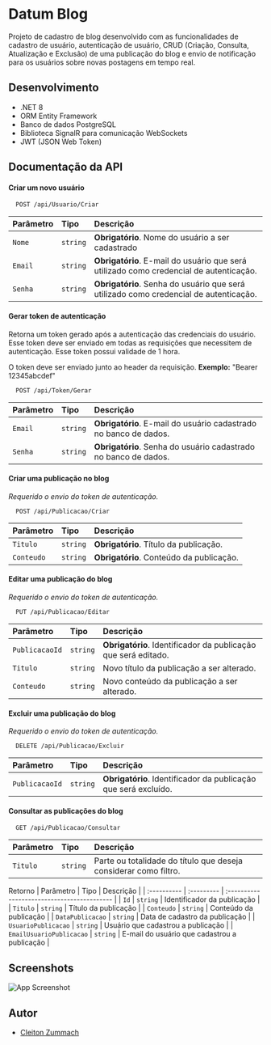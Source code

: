 
# Datum Blog

Projeto de cadastro de blog desenvolvido com as funcionalidades de cadastro de usuário, autenticação de usuário, CRUD (Criação, Consulta, Atualização e Exclusão) de uma publicação do blog e envio de notificação para os usuários sobre novas postagens em tempo real.


## Desenvolvimento

- .NET 8
- ORM Entity Framework
- Banco de dados PostgreSQL
- Biblioteca SignalR para comunicação WebSockets
- JWT (JSON Web Token)

## Documentação da API

#### Criar um novo usuário

```http
  POST /api/Usuario/Criar
```

| Parâmetro   | Tipo       | Descrição                           |
| :---------- | :--------- | :---------------------------------- |
| `Nome` | `string` | **Obrigatório**. Nome do usuário a ser cadastrado |
| `Email` | `string` | **Obrigatório**. E-mail do usuário que será utilizado como credencial de autenticação. |
| `Senha` | `string` | **Obrigatório**. Senha do usuário que será utilizado como credencial de autenticação. |

#### Gerar token de autenticação
Retorna um token gerado após a autenticação das credenciais do usuário. Esse token deve ser enviado em todas as requisições que necessitem de autenticação. Esse token possui validade de 1 hora.

O token deve ser enviado junto ao header da requisição.
**Exemplo:** "Bearer 12345abcdef"

```http
  POST /api/Token/Gerar
```

| Parâmetro   | Tipo       | Descrição                                   |
| :---------- | :--------- | :------------------------------------------ |
| `Email`      | `string` | **Obrigatório**. E-mail do usuário cadastrado no banco de dados. |
| `Senha`      | `string` | **Obrigatório**. Senha do usuário cadastrado no banco de dados. |

#### Criar uma publicação no blog
*Requerido o envio do token de autenticação.*

```http
  POST /api/Publicacao/Criar
```

| Parâmetro   | Tipo       | Descrição                                   |
| :---------- | :--------- | :------------------------------------------ |
| `Titulo`      | `string` | **Obrigatório**. Título da publicação. |
| `Conteudo`      | `string` | **Obrigatório**. Conteúdo da publicação. |

#### Editar uma publicação do blog
*Requerido o envio do token de autenticação.*

```http
  PUT /api/Publicacao/Editar
```

| Parâmetro   | Tipo       | Descrição                                   |
| :---------- | :--------- | :------------------------------------------ |
| `PublicacaoId`      | `string` | **Obrigatório**. Identificador da publicação que será editado. |
| `Titulo`      | `string` | Novo título da publicação a ser alterado. |
| `Conteudo`      | `string` | Novo conteúdo da publicação a ser alterado. |

#### Excluir uma publicação do blog
*Requerido o envio do token de autenticação.*

```http
  DELETE /api/Publicacao/Excluir
```

| Parâmetro   | Tipo       | Descrição                                   |
| :---------- | :--------- | :------------------------------------------ |
| `PublicacaoId`      | `string` | **Obrigatório**. Identificador da publicação que será excluído. |

#### Consultar as publicações do blog

```http
  GET /api/Publicacao/Consultar
```

| Parâmetro   | Tipo       | Descrição                                   |
| :---------- | :--------- | :------------------------------------------ |
| `Titulo`      | `string` | Parte ou totalidade do título que deseja considerar como filtro. |

Retorno
| Parâmetro   | Tipo       | Descrição                                   |
| :---------- | :--------- | :------------------------------------------ |
| `Id`      | `string` | Identificador da publicação |
| `Titulo`      | `string` | Título da publicação |
| `Conteudo`      | `string` | Conteúdo da publicação |
| `DataPublicacao`      | `string` | Data de cadastro da publicação |
| `UsuarioPublicacao`      | `string` | Usuário que cadastrou a publicação |
| `EmailUsuarioPublicacao`      | `string` | E-mail do usuário que cadastrou a publicação |

## Screenshots

![App Screenshot](https://via.placeholder.com/468x300?text=App+Screenshot+Here)


## Autor

- [Cleiton Zummach](https://www.github.com/cleitonzummach)

